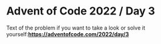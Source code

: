 # Advent of Code 2022 / Day 3

Text of the problem if you want to take a look or solve it yourself:**https://adventofcode.com/2022/day/3**
